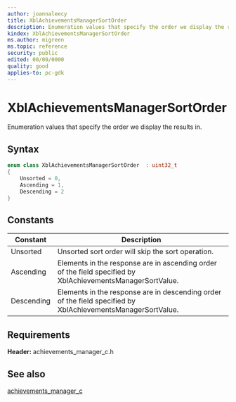 ```yaml
---
author: joannaleecy
title: XblAchievementsManagerSortOrder
description: Enumeration values that specify the order we display the results in.
kindex: XblAchievementsManagerSortOrder
ms.author: migreen
ms.topic: reference
security: public
edited: 00/00/0000
quality: good
applies-to: pc-gdk
---
```


# XblAchievementsManagerSortOrder  

Enumeration values that specify the order we display the results in.    

## Syntax  
  
```cpp
enum class XblAchievementsManagerSortOrder  : uint32_t  
{  
    Unsorted = 0,  
    Ascending = 1,  
    Descending = 2  
}  
```  
  
## Constants  
  
| Constant | Description |
| --- | --- |
| Unsorted | Unsorted sort order will skip the sort operation. |  
| Ascending | Elements in the response are in ascending order of the field specified by XblAchievementsManagerSortValue. |  
| Descending | Elements in the response are in descending order of the field specified by XblAchievementsManagerSortValue. |  
  
## Requirements  
  
**Header:** achievements_manager_c.h
  
## See also  
[achievements_manager_c](../achievements_manager_c_members.md)  
  
  